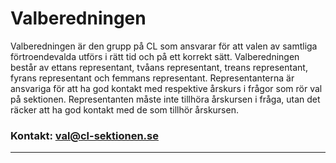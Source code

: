 # Valberedningen

Valberedningen är den grupp på CL som ansvarar för att valen av samtliga förtroendevalda utförs i rätt tid och på ett korrekt sätt. Valberedningen består av ettans representant, tvåans representant, treans representant, fyrans representant och femmans representant. Representanterna är ansvariga för att ha god kontakt med respektive årskurs i frågor som rör val på sektionen. Representanten måste inte tillhöra årskursen i fråga, utan det räcker att ha god kontakt med de som tillhör årskursen.

### Kontakt: val@cl-sektionen.se

---
